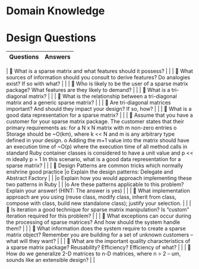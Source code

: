 # Domain Knowledge


# Design Questions

| Questions | Answers |
|:----------|:--------|

|  What is a sparse matrix and what features should it possess? | |
|  What sources of information should you consult to derive features? Do analogies exist? If so with what? | |
|  Who is likely to be the user of a sparse matrix package? What features are they likely to demand? | |
|  What is a tri-diagonal matrix? | |
|  What is the relationship between a tri-diagonal matrix and a generic sparse matrix? | |
|  Are tri-diagonal matrices important? And should they impact your design? If so, how? | |
|  What is a good data representation for a sparse matrix? | |
|  Assume that you have a customer for your sparse matrix package. The customer states that their primary requirements as: for a N x N matrix with m non-zero entries 
o Storage should be ~O(km), where k << N and m is any arbitrary type defined in your design.
o Adding the m+1 value into the matrix should have an execution time of ~O(p) where the execution time of all method calls in standard Ruby container classes is considered to have a unit value and p << m ideally p = 1
In this scenario, what is a good data representation for a sparse matrix? | |
|  Design Patterns are common tricks which normally enshrine good practice
|o Explain the design patterns: Delegate and Abstract Factory | |
|o Explain how you would approach implementing these two patterns in Ruby | |
|o Are these patterns applicable to this problem? Explain your answer! (HINT: The answer is yes) | | 
|  What implementation approach are you using (reuse class, modify class, inherit from class, compose with class, build new standalone class); justify your selection. | |
|  Is iteration a good technique for sparse matrix manipulation? Is “custom” iteration required for this problem? | |
|  What exceptions can occur during the processing of sparse matrices? And how should the system handle them? | |
|  What information does the system require to create a sparse matrix object? Remember you are building for a set of unknown customers – what will they want? | |
|  What are the important quality characteristics of a sparse matrix package? Reusability? Efficiency? Efficiency of what? | |
|  How do we generalize 2-D matrices to n-D matrices, where n > 2 – um, sounds like an extensible design? | |